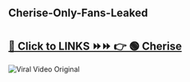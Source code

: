
 ## Cherise-Only-Fans-Leaked

# <h2><a href="https://clipsfans.com/Cherise&ref=git">🔗 Click to LINKS ⏩⏩ 👉 🟢 Cherise </a></h2>

<a href="https://clipsfans.com/Cherise&ref=git" rel="nofollow" data-target="animated-image.originalLink"><img src="https://i.ibb.co.com/xMMVF88/686577567.gif" alt="Viral Video Original" style="max-width: 100%; display: inline-block;" data-target="animated-image.originalImage"></a>
